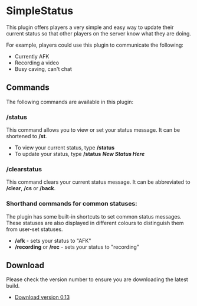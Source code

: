 SimpleStatus
============

This plugin offers players a very simple and easy way to update their current status so that other players on the server know what they are doing.

For example, players could use this plugin to communicate the following:

* Currently AFK
* Recording a video
* Busy caving, can't chat


## Commands

The following commands are available in this plugin:

### /status

This command allows you to view or set your status message. It can be shortened to **/st**.

* To view your current status, type **/status**
* To update your status, type **/status** ***New Status Here***

### /clearstatus

This command clears your current status message. It can be abbreviated to **/clear**, **/cs** or **/back**.

### Shorthand commands for common statuses:

The plugin has some built-in shortcuts to set common status messages. These statuses are also displayed in different colours 
to distinguish them from user-set statuses.

* **/afk** - sets your status to "AFK"
* **/recording** or **/rec** - sets your status to "recording"

## Download

Please check the version number to ensure you are downloading the latest build.

* [Download version 0.13](https://dl.dropboxusercontent.com/u/288479/minecraft/plugins/SimpleStatus0.13.jar)
